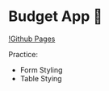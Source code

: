 # Budget App 💸

[!Github Pages](https://anabrd.github.io/budget/)

Practice:

- Form Styling
- Table Stying
